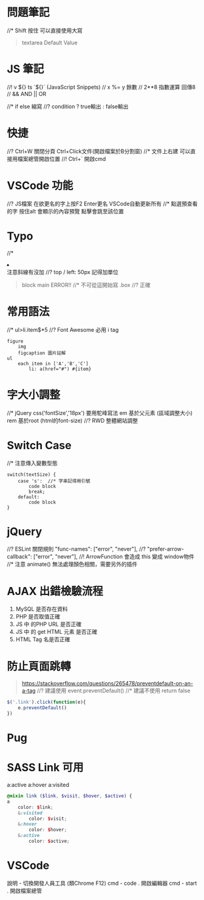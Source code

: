 # 問題筆記
//* Shift 按住 可以直接使用大寫

> textarea Default Value

# JS 筆記
//! v ${}  ts `${}` (JavaScript Snippets)
// x %= y 餘數 // 2**8 指數運算 回傳8
// && AND || OR

//* if else 縮寫 
//? condition ? true輸出 : false輸出

# 快捷
//? Ctrl+W 關閉分頁 Ctrl+Click文件(開啟檔案於B分割窗)
//* 文件上右建 可以直接用檔案總管開啟位置
//! Ctrl+`  開啟cmd

# VSCode 功能
//? JS檔案 在欲更名的字上按F2 Enter更名 VSCode自動更新所有
//* 點選預查看的字 按住alt 會顯示的內容預覽 點擊會跳至該位置

# Typo
//* <li> </li> 注意斜線有沒加
//? top / left: 50px 記得加單位
> block main
> ERROR!! //* 不可從這開始寫
>    .box //? 正確

# 常用語法
//*  ul>li.item$*5
//? Font Awesome 必用 i tag
```pug
figure
    img
    figcaption 圖片註解
ul
    each item in ['A','B','C']
        li: a(href="#") #{item}
```
# 字大小調整
//* jQuery css('fontSize','18px')  要用駝峰寫法
em 基於父元素 (區域調整大小)
rem 基於root (html的font-size) //? RWD 整體網站調整

# Switch Case
//* 注意傳入變數型態
```
switch(textSize) {
    case 's':  //* 字串記得用引號
        code block
        break;
    default:
        code block
}
```

# jQuery
//? ESLint 關閉規則 "func-names": ["error", "never"],
//? "prefer-arrow-callback": ["error", "never"],
//! ArrowFunction 會造成 this 變成 window物件
//* 注意 animate() 無法處理顏色相關，需要另外的插件

# AJAX 出錯檢驗流程
1. MySQL 是否存在資料
2. PHP 是否取值正確
3. JS 中 的PHP URL 是否正確
4. JS 中 的 get HTML 元素 是否正確
5. HTML Tag 名是否正確

# 防止頁面跳轉
> https://stackoverflow.com/questions/265478/preventdefault-on-an-a-tag
//? 建議使用 event.preventDefault()
//* 建議不使用 return false
```js
$('.link').click(function(e){
    e.preventDefault()
})
```

# Pug


# SASS Link 可用
a:active a:hover a:visited 
```scss
@mixin link ($link, $visit, $hover, $active) {
a 
    color: $link;
    &:visited 
        color: $visit;
    &:hover 
        color: $hover;   
    &:active 
        color: $active;
```

# VSCode
說明 - 切換開發人員工具 (類Chrome F12)
cmd - code . 開啟編輯器
cmd - start . 開啟檔案總管
